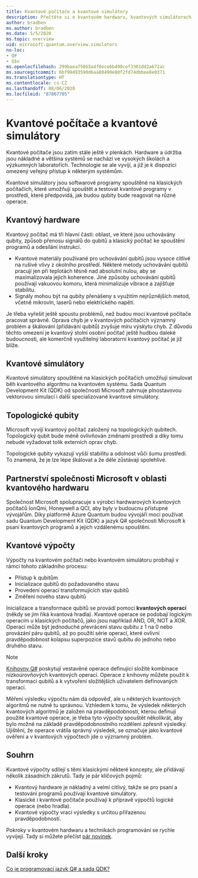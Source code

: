 ```yaml
---
title: Kvantové počítače a kvantové simulátory
description: Přečtěte si o kvantovém hardwaru, kvantových simulátorech a o tom, jak fungují kvantové operace.
author: bradben
ms.author: bradben
ms.date: 5/5/2020
ms.topic: overview
uid: microsoft.quantum.overview.simulators
no-loc:
- Q#
- $$v
ms.openlocfilehash: 299baea75865a4f0ece6b490cef3301dd2a672ac
ms.sourcegitcommit: 6bf99d93590d6aa80490e88f2fd74dbbee8e0371
ms.translationtype: HT
ms.contentlocale: cs-CZ
ms.lasthandoff: 08/06/2020
ms.locfileid: "87867705"
---
```

# <a name="quantum-computers-and-quantum-simulators"></a>Kvantové počítače a kvantové simulátory

Kvantové počítače jsou zatím stále ještě v plenkách. Hardware a údržba jsou nákladné a většina systémů se nachází ve vysokých školách a výzkumných laboratořích. Technologie se ale vyvíjí, a již je k dispozici omezený veřejný přístup k některým systémům.

Kvantové simulátory jsou softwarové programy spouštěné na klasických počítačích, které umožňují spouštět a testovat kvantové programy v prostředí, které předpovídá, jak budou qubity bude reagovat na různé operace.

## <a name="quantum-hardware"></a>Kvantový hardware

Kvantový počítač má tři hlavní části: oblast, ve které jsou uchovávány qubity, způsob přenosu signálů do qubitů a klasický počítač ke spouštění programů a odesílání instrukcí.

- Kvantové materiály používané pro uchovávání qubitů jsou vysoce citlivé na rušivé vlivy z okolního prostředí. Některé metody uchovávání qubitů pracují jen při teplotách těsně nad absolutní nulou, aby se maximalizovala jejich koherence. Jiné způsoby uchovávání qubitů používají vakuovou komoru, která minimalizuje vibrace a zajišťuje stabilitu.  
- Signály mohou být na qubity přenášeny s využitím nejrůznějších metod, včetně mikrovln, laserů nebo elektrického napětí.

Je třeba vyřešit ještě spoustu problémů, než budou moci kvantové počítače pracovat správně. Oprava chyb je v kvantových počítačích významný problém a škálování (přidávání qubitů) zvyšuje míru výskytu chyb. Z důvodu těchto omezení je kvantový stolní osobní počítač ještě hudbou daleké budoucnosti, ale komerčně využitelný laboratorní kvantový počítač je již blíže.

## <a name="quantum-simulators"></a>Kvantové simulátory

Kvantové simulátory spouštěné na klasických počítačích umožňují simulovat běh kvantového algoritmu na kvantovém systému.  Sada Quantum Development Kit (QDK) od společnosti Microsoft zahrnuje plnostavovou vektorovou simulaci i další specializované kvantové simulátory.

## <a name="topological-qubit"></a>Topologické qubity

Microsoft vyvíjí kvantový počítač založený na topologických qubitech. Topologický qubit bude méně ovlivňován změnami prostředí a díky tomu nebude vyžadovat tolik externích oprav chyb.

Topologické qubity vykazují vyšší stabilitu a odolnost vůči šumu prostředí. To znamená, že je lze lépe škálovat a že déle zůstávají spolehlivé.

## <a name="microsoft-and-quantum-hardware-partnerships"></a>Partnerství společnosti Microsoft v oblasti kvantového hardwaru

Společnost Microsoft spolupracuje s výrobci hardwarových kvantových počítačů IonQmi, Honeywell a QCI, aby byly v budoucnu přístupné vývojářům. Díky platformě Azure Quantum budou vývojáři moci používat sadu Quantum Development Kit (QDK) a jazyk Q# společnosti Microsoft k psaní kvantových programů a jejich vzdálenému spouštění.

## <a name="quantum-computations"></a>Kvantové výpočty

Výpočty na kvantovém počítači nebo kvantovém simulátoru probíhají v rámci tohoto základního procesu:

- Přístup k qubitům
- Inicializace qubitů do požadovaného stavu
- Provedení operací transformujících stav qubitů
- Změření nového stavu qubitů

Inicializace a transformace qubitů se provádí pomocí **kvantových operací** (někdy se jim říká kvantová hradla). Kvantové operace se podobají logickým operacím u klasických počítačů, jako jsou například AND, OR, NOT a XOR. Operací může být jednoduché převrácení stavu qubitu z 1 na 0 nebo provázání páru qubitů, až po použití série operací, které ovlivní pravděpodobnost kolapsu superpozice stavů qubitu do jednoho nebo druhého stavu.

> [!NOTE] 
> [Knihovny Q#](xref:microsoft.quantum.libraries) poskytují vestavěné operace definující složité kombinace nízkoúrovňových kvantových operací. Operace z knihovny můžete použít k transformaci qubitů a k vytvoření složitějších uživatelem definovaných operací.  

Měření výsledku výpočtu nám dá odpověď, ale u některých kvantových algoritmů ne nutně tu správnou. Vzhledem k tomu, že výsledek některých kvantových algoritmů je založen na pravděpodobnosti, kterou definují použité kvantové operace, je třeba tyto výpočty spouštět několikrát, aby bylo možné na základě pravděpodobnostního rozdělení zpřesnit výsledky.  Ujištění, že operace vrátila správný výsledek, se označuje jako kvantové ověření a v kvantových výpočtech jde o významný problém.

## <a name="summary"></a>Souhrn

Kvantové výpočty sdílejí s těmi klasickými některé koncepty, ale přidávají několik zásadních zákrutů. Tady je pár klíčových pojmů:

- Kvantový hardware je nákladný a velmi citlivý, takže se pro psaní a testování programů používají kvantové simulátory.
- Klasické i kvantové počítače používají k přípravě výpočtů logické operace (nebo hradla).
- Kvantové výpočty vrací výsledky s určitou přiřazenou pravděpodobností.

Pokroky v kvantovém hardwaru a technikách programování se rychle vyvíjejí. Tady si můžete přečíst [pár novinek](https://phys.org/search/?search=quantum+computer&s=0).

## <a name="next-steps"></a>Další kroky

[Co je programovací jazyk Q# a sada QDK?](xref:microsoft.quantum.overview.q-sharp)

